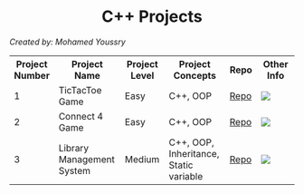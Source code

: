 <h1 align="center"> C++ Projects </h1>

*Created by: Mohamed Youssry*

<table>
<tr>
    <th width="30px">Project Number</th>
    <th width="200px">Project Name</th>
    <th width="100px">Project Level</th>
    <th width="200px">Project Concepts</th>
    <th width="50px">Repo</th>
    <th width="350px">Other Info</th>
</tr>
<tr>
    <td>1</td>
    <td>TicTacToe Game</td>
    <td>Easy</td>
    <td>C++, OOP</td>
    <td><a href = "./TicTacToe"> Repo </a> </td>
    <td><img src="https://miro.medium.com/max/1400/1*gYYWXxLr7k4_RlIwkM1Bnw.png"></td>
</tr>
<tr>
    <td>2</td>
    <td>Connect 4 Game</td>
    <td>Easy</td>
    <td>C++, OOP</td>
    <td><a href = "./Connect4"> Repo </a> </td>
    <td><img src="https://store-images.s-microsoft.com/image/apps.41929.14246448385562777.7795b656-4cc6-43e1-897f-ecca74691263.ce6424bf-ec09-434a-9a0d-6d9507621cfa?mode=scale&q=90&h=1080&w=1920"></td>
</tr>
<tr>
    <td>3</td>
    <td>Library Management System</td>
    <td>Medium</td>
    <td>C++, OOP, Inheritance, Static variable</td>
    <td><a href = "./Library"> Repo </a> </td>
    <td><img src="https://cdn.britannica.com/q:60/92/216092-050-4B31C2B7/custom-library.jpg"></td>
</tr>
</table>

